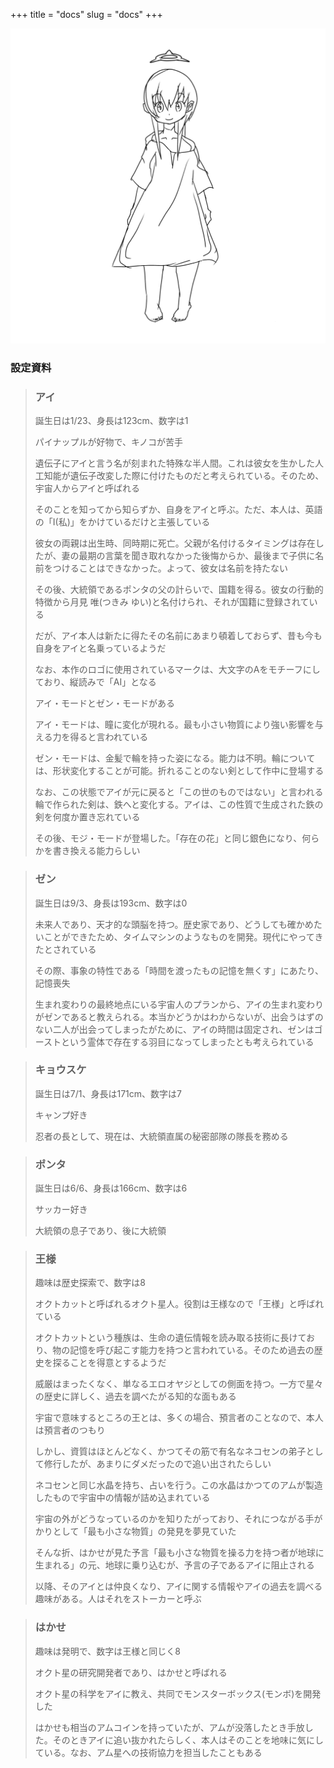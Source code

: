 +++
title = "docs"
slug = "docs"
+++

<p> <img src="/img/docs.png"> </p>
<p><h3>設定資料</h3></p>
<blockquote>
<h3>アイ</h3>
<p>誕生日は1/23、身長は123cm、数字は1</p>
<p>パイナップルが好物で、キノコが苦手</p>
<p>遺伝子にアイと言う名が刻まれた特殊な半人間。これは彼女を生かした人工知能が遺伝子改変した際に付けたものだと考えられている。そのため、宇宙人からアイと呼ばれる</p>
<p>そのことを知ってから知らずか、自身をアイと呼ぶ。ただ、本人は、英語の「I(私)」をかけているだけと主張している</p>
<p>彼女の両親は出生時、同時期に死亡。父親が名付けるタイミングは存在したが、妻の最期の言葉を聞き取れなかった後悔からか、最後まで子供に名前をつけることはできなかった。よって、彼女は名前を持たない</p>
<p>その後、大統領であるポンタの父の計らいで、国籍を得る。彼女の行動的特徴から月見 唯(つきみ ゆい)と名付けられ、それが国籍に登録されている</p>
<p>だが、アイ本人は新たに得たその名前にあまり頓着しておらず、昔も今も自身をアイと名乗っているようだ</p>
<p>なお、本作のロゴに使用されているマークは、大文字のAをモチーフにしており、縦読みで「AI」となる</p>
<p>アイ・モードとゼン・モードがある</p>
<p>アイ・モードは、瞳に変化が現れる。最も小さい物質により強い影響を与える力を得ると言われている</p>
<p>ゼン・モードは、金髪で輪を持った姿になる。能力は不明。輪については、形状変化することが可能。折れることのない剣として作中に登場する</p>
<p>なお、この状態でアイが元に戻ると「この世のものではない」と言われる輪で作られた剣は、鉄へと変化する。アイは、この性質で生成された鉄の剣を何度か置き忘れている</p>
<p>その後、モジ・モードが登場した。「存在の花」と同じ銀色になり、何らかを書き換える能力らしい</p>
<!--
<p>その他、彼女がよく使用する技は量子テレポーテーションや浮遊である。彼女の能力は物質を操るものであり、原子よりも小さい物質を組み合わせ、あらゆるものを創造する。重力なども例外ではない。ただし、彼女いわく「難しいものもある」とのこと</p>
<p>彼女が能力を発現したきっかけは、相手の存在を感じ取ったときだった。彼女は、オクトカットが地球に送り込んだ生物兵器の存在を感じとり、その機能をコピーすることで、テレポや浮遊を覚えている。やはり、なにかを真似ることのほうが簡単なのかもしれない</p>
<p>遺伝子改変のためか、ゼンの影響かはわかっていないが、彼女は出生直後に今の姿となり、その後、変化はない。したがって、周りは彼女は年を取らないと考えているが、実際のところよくわかっていない。ただし、その後、作中の時間が流れるにつれ国籍に記された年齢は変化し、キョウスケとポンタと同じ60歳を超えた高齢となっている</p>
<p>家族の唯一の形見である服を大事にしており、オクトカットから得た科学技術を駆使し改良している</p>
<p>簡単に破れないよう頑丈にし、衣装には再生機能が付いている</p>
<p>また、反重力装置と内部視界ゼロ装置、透明ポケットなどを内蔵している。最先端技術の粋を集めたボロい服である</p>
<p>反重力装置は、頭が重力方向にある際、服の裾を重力に逆らって正常位に保つものである。視界ゼロ装置は、衣服の内部に濃い霧を発生させる。透明ポケットは、外部から見えず、さらに空間拡張されているのでたくさんのものが入るようになっている</p>
<p>宇宙でヒットしたモンスターボックスの開発者として有名。共同開発者はオクト星人のはかせ</p>
<p>ヒット商品を生み出したこともあり、そこで宇宙通貨のアムコインを得る</p>
<p>アムコインは心の通貨ともいわれており、悪人には使いこなせない</p>
<p>ただし、彼女は、アムに乗り込む前、ネコセンのアドバイスに従って一度だけエスコインに換金。事件後はアムコインに戻している</p>
<p>そのため、アムが復活した時には巨額の資産を形成した。地底人編では「彼女は地球を500万個も買えるほどお金を持っている」と明かされている</p>
<p>彼女が住んでいる丘の上にある小さな家は、かつて彼女が自身の力で建てたものである</p>
<p>彼女は自身の髪の毛を物質変換することで、イメージを創造できる。よって、彼女が建てた家も当時の彼女が持つ家のイメージそのもの。家の中にはほとんど何もなく、絵本が一つ置かれていた</p>
<p>絵本は、宇宙で有名な童話の一つとされていて、彼女が持つ絵本が原本であることが明かされる。表紙には、月と雲が描かれており、作中では内容は明かされていない。当時、宇宙では不確定な未来を見る技術が開発されており、そこで後に生成されるアイの絵本を読み取ったものだと考えられている</p>
<p>彼女の身体能力は極めて高く、オクトカットが地球に進行したときに遭遇したゼンの「白の間」での修行で飛躍的にアップしたとされる。自身の能力を体に使い、重い重力を発生させる。夢の世界と身体、重力をリンクさせ、たった数日で何十年もの修行をしたような効果を発揮</p>
<p>この修業の応用でブーストという技を編み出すことにもなる。ブーストとは、戦闘中に修行することで刻々と強さを増していく技。初手でアイに勝てなければ、原理上、その後も絶対に勝てない。同じ実力は数秒後に10倍もの差となる</p>
<p>その後、アイはこの原理を日常に取り入れたが、彼女自身が目に見えない小さな惑星と化していることに、はかせ以外は誰も気がついていない。その環境は今や重力が300G、気圧70k、風速600hと言われている。また、常に大気の膜が張り巡らされているため宇宙空間や海底に行くこともできる。靴は環境の維持が難しくなるので履いていないようだ。幸い風速のおかげで汚れることがなく本人は困っていない</p>
<p>作中では、彼女のモンスター疑惑も浮かび上がっているが、本当のことはわかっていない。本人は気にしておらず「どっちでもいい」とのこと。なぜ疑惑が上がったのかというと、彼女がモンスターボックス内部に入ることができる唯一の人間だからである。モンスターボックスは通常、言葉をしゃべる生物や人間が入れないように設計されていて、共同開発者である、はかせも例外ではない。この不思議な現象は、開発者である彼女が作った秘密の抜け道(バックドア)だったのか、モンスターや能力由来によるものか、単なるバグや不都合なのか明かされていない。仮にバグの類だとしたら、利便性の観点から放置されているようだ</p>
-->
</blockquote>
<p></p>
<p></p>
<p></p>

<blockquote>
<h3>ゼン</h3>
<p>誕生日は9/3、身長は193cm、数字は0</p>
<p>未来人であり、天才的な頭脳を持つ。歴史家であり、どうしても確かめたいことができたため、タイムマシンのようなものを開発。現代にやってきたとされている</p>
<p>その際、事象の特性である「時間を渡ったもの記憶を無くす」にあたり、記憶喪失</p>
<p>生まれ変わりの最終地点にいる宇宙人のプランから、アイの生まれ変わりがゼンであると教えられる。本当かどうかはわからないが、出会うはずのない二人が出会ってしまったがために、アイの時間は固定され、ゼンはゴーストという霊体で存在する羽目になってしまったとも考えられている</p>
</blockquote>
<p></p>
<p></p>
<p></p>

<blockquote>
<h3>キョウスケ</h3>
<p>誕生日は7/1、身長は171cm、数字は7</p>
<p>キャンプ好き</p>
<p>忍者の長として、現在は、大統領直属の秘密部隊の隊長を務める</p>
</blockquote>
<p></p>
<p></p>
<p></p>

<blockquote>
<h3>ポンタ</h3>
<p>誕生日は6/6、身長は166cm、数字は6</p>
<p>サッカー好き</p>
<p>大統領の息子であり、後に大統領</p>
</blockquote>
<p></p>
<p></p>
<p></p>

<blockquote>
<h3>王様</h3>
<p>趣味は歴史探索で、数字は8</p>
<p>オクトカットと呼ばれるオクト星人。役割は王様なので「王様」と呼ばれている</p>
<p>オクトカットという種族は、生命の遺伝情報を読み取る技術に長けており、物の記憶を呼び起こす能力を持つと言われている。そのため過去の歴史を探ることを得意とするようだ</p>
<p>威厳はまったくなく、単なるエロオヤジとしての側面を持つ。一方で星々の歴史に詳しく、過去を調べたがる知的な面もある</p>
<p>宇宙で意味するところの王とは、多くの場合、預言者のことなので、本人は預言者のつもり</p>
<p>しかし、資質はほとんどなく、かつてその筋で有名なネコセンの弟子として修行したが、あまりにダメだったので追い出されたらしい</p>
<p>ネコセンと同じ水晶を持ち、占いを行う。この水晶はかつてのアムが製造したもので宇宙中の情報が詰め込まれている</p>
<p>宇宙の外がどうなっているのかを知りたがっており、それにつながる手がかりとして「最も小さな物質」の発見を夢見ていた</p>
<p>そんな折、はかせが見た予言「最も小さな物質を操る力を持つ者が地球に生まれる」の元、地球に乗り込むが、予言の子であるアイに阻止される</p>
<p>以降、そのアイとは仲良くなり、アイに関する情報やアイの過去を調べる趣味がある。人はそれをストーカーと呼ぶ</p>
</blockquote>
<p></p>
<p></p>
<p></p>

<blockquote>
<h3>はかせ</h3>
<p>趣味は発明で、数字は王様と同じく8</p>
<p>オクト星の研究開発者であり、はかせと呼ばれる</p>
<p>オクト星の科学をアイに教え、共同でモンスターボックス(モンボ)を開発した</p>
<p>はかせも相当のアムコインを持っていたが、アムが没落したとき手放した。そのときアイに追い抜かれたらしく、本人はそのことを地味に気にしている。なお、アム星への技術協力を担当したこともある</p>
</blockquote>

